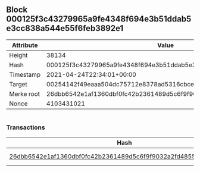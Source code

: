 ## Block 000125f3c43279965a9fe4348f694e3b51ddab5e3cc838a544e55f6feb3892e1

Attribute | Value
--- | ---
Height | 38134
Hash | 000125f3c43279965a9fe4348f694e3b51ddab5e3cc838a544e55f6feb3892e1
Timestamp | 2021-04-24T22:34:01+00:00
Target | 00254142f49eaaa504dc75712e8378ad5316cbcead634704b3734b6271167cc4
Merke root | 26dbb6542e1af1360dbf0fc42b2361489d5c6f9f9032a2fd48552ca8db6ba73d
Nonce | 4103431021

```

```

### Transactions

Hash | Amount
--- | ---
[26dbb6542e1af1360dbf0fc42b2361489d5c6f9f9032a2fd48552ca8db6ba73d](26dbb6542e1af1360dbf0fc42b2361489d5c6f9f9032a2fd48552ca8db6ba73d.md) | 10.00000000 SKEPTI 
